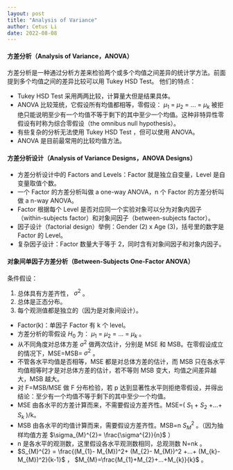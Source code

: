 ```yaml
---
layout: post
title: "Analysis of Variance"
author: Cetus Li
date: 2022-08-08
---
```

#### **方差分析（Analysis of Variance，ANOVA）**
方差分析是一种通过分析方差来检验两个或多个均值之间差异的统计学方法。前面提到多个均值之间的差异比较可以用 Tukey HSD Test。
他们的特点：
- Tukey HSD Test 采用两两比较，计算量大但是结果具体。
- ANOVA 比较笼统，它假设所有均值都相等，零假设： $\mu_{1}$ = $\mu_{2}$ = ... = $\mu_{k}$ 被拒绝只能说明至少有一个均值不等于剩下的其中至少一个均值。这种非特异性零假设有时称为综合零假设（the omnibus null hypothesis）。
- 有些复杂的分析无法使用 Tukey HSD Test ，但可以使用 ANOVA。
- ANOVA 是目前最常用的比较均值方法。

#### **方差分析设计（Analysis of Variance Designs，ANOVA Designs）**
- 方差分析设计中的 Factors and Levels：Factor 就是独立自变量，Level 是自变量取值个数。
- 一个 Factor 的方差分析叫做 a one-way ANOVA，n 个 Factor 的方差分析叫做 a n-way ANOVA。
- Factor 根据每个 Level 是否对应同一个实验对象可以分为对象内因子（within-subjects factor）和对象间因子（between-subjects factor）。
- 因子设计（factorial design）举例：Gender (2) x Age (3)，括号里的数字是 Factor 的 Level。
- 复杂因子设计：Factor 数量大于等于 2，同时含有对象间因子和对象内因子。

#### **对象间单因子方差分析（Between-Subjects One-Factor ANOVA）**
条件假设：
1. 总体具有方差齐性， $\sigma ^{2}$ 。
2. 总体是正态分布。
3. 每个观测值都是独立的（因为是对象间设计）。
- Factor(k)：单因子 Factor 有 k 个 level。
- 方差分析的零假设 $H_{0}$ 为： $\mu_{1}$ = $\mu_{2}$ = ... = $\mu_{k}$ 。
- 从不同角度对总体方差 $\sigma^{2}$ 做两次估计，分别是 MSE 和 MSB。在零假设成立的情况下，MSE=MSB= $\sigma^{2}$ 。
- 不管各水平均值是否相等，MSE 都是对总体方差的估计，而 MSB 只在各水平均值相等时才是对总体方差的估计，若不等则 MSB 变大，均值之间差异越大，MSB 越大。
- 对 F=MSB/MSE 做 F 分布检验，若 p 达到显著性水平则拒绝零假设，并得出结论：至少有一个均值不等于剩下的其中至少一个均值。
- MSE 由各水平的方差计算而来，不需要假设方差齐性。MSE=( $S_{1}$ + $S_{2}$ +...+ $S_{k}$ )/k。
- MSB 由各水平的均值计算而来，需要假设方差齐性。MSB=n $S_{M}^{2}$ 。（因为抽样均值方差 $\sigma_{M}^{2}= \frac{\sigma^{2}}{n}$ ）
- n 是各水平的观测数，这里假设各水平观测数相同，总观测数 N=nk 。
- $S_{M}^{2} = \frac{(M_{1}- M_{M})^2+ (M_{2}- M_{M})^2 +...+ (M_{k}- M_{M})^2}{k-1}$ ， $M_{M}=\frac{M_{1}+M_{2}+...+M_{k}}{k}$ 。


